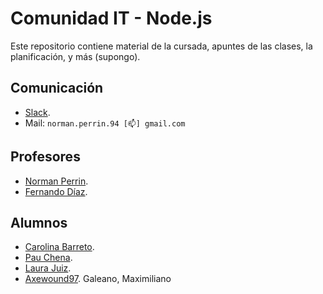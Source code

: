 # Comunidad IT - Node.js

Este repositorio contiene material de la cursada, apuntes de las clases, la planificación, y más (supongo).

## Comunicación

- [Slack](https://comit-nodejs.slack.com).
- Mail: `norman.perrin.94 [📫] gmail.com`

## Profesores

- [Norman Perrin](https://github.com/normanperrin).
- [Fernando Díaz](https://github.com/ferdiaz93).


## Alumnos

- [Carolina Barreto](https://github.com/caro-barreto).
- [Pau Chena](https://github.com/pauchena).
- [Laura Juiz](https://github.com/laurajuanna).
- [Axewound97](https://github.com/Axewound97). Galeano, Maximiliano
